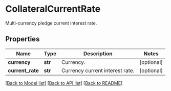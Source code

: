 # CollateralCurrentRate

Multi-currency pledge current interest rate.
## Properties
Name | Type | Description | Notes
------------ | ------------- | ------------- | -------------
**currency** | **str** | Currency. | [optional] 
**current_rate** | **str** | Currency current interest rate. | [optional] 

[[Back to Model list]](../README.md#documentation-for-models) [[Back to API list]](../README.md#documentation-for-api-endpoints) [[Back to README]](../README.md)


